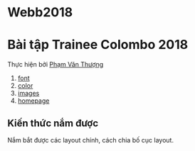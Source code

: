 # Webb2018
# **Bài tập Trainee Colombo 2018**
Thực hiện bởi [Phạm Văn Thượng](https://github.com/thuongphv2312)
1. [font](https://thuongphv2312.github.io/Webb2018/tuan1/font/font.html)
2. [color](https://thuongphv2312.github.io/Webb2018/tuan1/color/color.html)
3. [images](https://thuongphv2312.github.io/Webb2018/tuan1/image/images.html)
4. [homepage](https://github.com/thuongphv2312/Webb2018/homepage.png)

## Kiến thức nắm được

Nắm bắt được các layout chính, cách chia bố cục layout.

